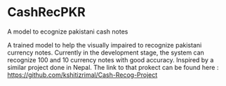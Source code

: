 # CashRecPKR
A model to ecognize pakistani cash notes

A trained model to help the visually impaired to recognize pakistani currency notes. Currently in the development stage, the system can recognize 100 and 10 currency notes with good accuracy. Inspired by a similar project done in Nepal. The link to that prokect can be found here : https://github.com/kshitizrimal/Cash-Recog-Project
